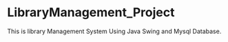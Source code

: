 # LibraryManagement_Project

This is library Management System
Using Java Swing and Mysql Database.
